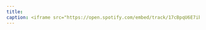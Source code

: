 ```yaml
---
title: 
caption: <iframe src="https://open.spotify.com/embed/track/17cBpqU6E7ibKJxWlWqi2j" width="100%" height="80" frameBorder="0" allowtransparency="true" allow="encrypted-media"></iframe>
---
```

